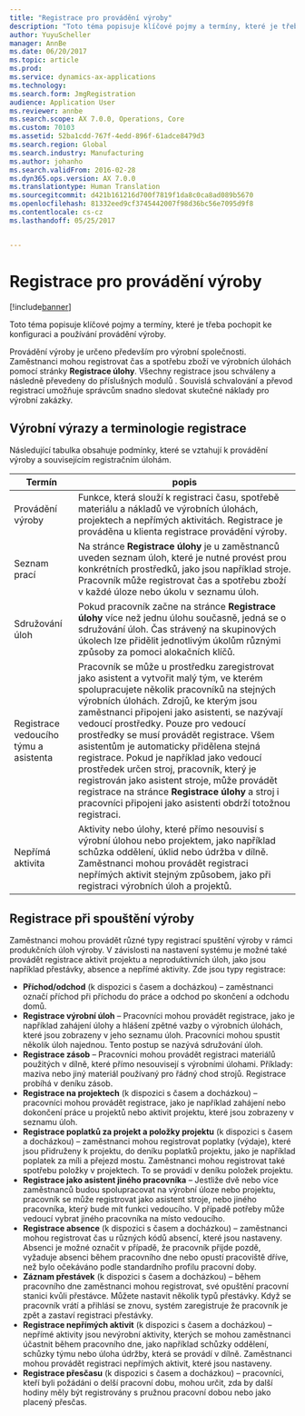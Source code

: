 ```yaml
---
title: "Registrace pro provádění výroby"
description: "Toto téma popisuje klíčové pojmy a termíny, které je třeba pochopit ke konfiguraci a používání provádění výroby."
author: YuyuScheller
manager: AnnBe
ms.date: 06/20/2017
ms.topic: article
ms.prod: 
ms.service: dynamics-ax-applications
ms.technology: 
ms.search.form: JmgRegistration
audience: Application User
ms.reviewer: annbe
ms.search.scope: AX 7.0.0, Operations, Core
ms.custom: 70103
ms.assetid: 52ba1cdd-767f-4edd-896f-61adce8479d3
ms.search.region: Global
ms.search.industry: Manufacturing
ms.author: johanho
ms.search.validFrom: 2016-02-28
ms.dyn365.ops.version: AX 7.0.0
ms.translationtype: Human Translation
ms.sourcegitcommit: d421b161216d700f7819f1da8c0ca8ad089b5670
ms.openlocfilehash: 81332eed9cf3745442007f98d36bc56e7095d9f8
ms.contentlocale: cs-cz
ms.lasthandoff: 05/25/2017


---
```


# <a name="registration-for-manufacturing-execution"></a>Registrace pro provádění výroby

[!include[banner](../includes/banner.md)]


Toto téma popisuje klíčové pojmy a termíny, které je třeba pochopit ke konfiguraci a používání provádění výroby. 

Provádění výroby je určeno především pro výrobní společnosti. Zaměstnanci mohou registrovat čas a spotřebu zboží ve výrobních úlohách pomocí stránky **Registrace úlohy**. Všechny registrace jsou schváleny a následně převedeny do příslušných modulů . Souvislá schvalování a převod registrací umožňuje správcům snadno sledovat skutečné náklady pro výrobní zakázky.

## <a name="manufacturing-execution-and-registration-terminology"></a>Výrobní výrazy a terminologie registrace
Následující tabulka obsahuje podmínky, které se vztahují k provádění výroby a souvisejícím registračním úlohám.

| Termín                          | popis                                                                                                                                                                                                                                                                                                                                                                                                                                                                                                                                                                                           |
|-------------------------------|-------------------------------------------------------------------------------------------------------------------------------------------------------------------------------------------------------------------------------------------------------------------------------------------------------------------------------------------------------------------------------------------------------------------------------------------------------------------------------------------------------------------------------------------------------------------------------------------------------|
| Provádění výroby       | Funkce, která slouží k registraci času, spotřebě materiálu a nákladů ve výrobních úlohách, projektech a nepřímých aktivitách. Registrace je prováděna u klienta registrace provádění výroby.                                                                                                                                                                                                                                                                                                                                                                                                   |
| Seznam prací                      | Na stránce **Registrace úlohy** je u zaměstnanců uveden seznam úloh, které je nutné provést prou konkrétních prostředků, jako jsou například stroje. Pracovník může registrovat čas a spotřebu zboží v každé úloze nebo úkolu v seznamu úloh.                                                                                                                                                                                                                                                                                                                                                                           |
| Sdružování úloh                  | Pokud pracovník začne na stránce **Registrace úlohy** více než jednu úlohu současně, jedná se o sdružování úloh. Čas strávený na skupinových úkolech lze přidělit jednotlivým úkolům různými způsoby za pomoci alokačních klíčů.                                                                                                                                                                                                                                                                                                                                                         |
| Registrace vedoucího týmu a asistenta | Pracovník se může u prostředku zaregistrovat jako asistent a vytvořit malý tým, ve kterém spolupracujete několik pracovníků na stejných výrobních úlohách. Zdrojů, ke kterým jsou zaměstnanci připojeni jako asistenti, se nazývají vedoucí prostředky. Pouze pro vedoucí prostředky se musí provádět registrace. Všem asistentům je automaticky přidělena stejná registrace. Pokud je například jako vedoucí prostředek určen stroj, pracovník, který je registrován jako asistent stroje, může provádět registrace na stránce **Registrace úlohy** a stroj i pracovníci připojeni jako asistenti obdrží totožnou registraci. |
| Nepřímá aktivita             | Aktivity nebo úlohy, které přímo nesouvisí s výrobní úlohou nebo projektem, jako například schůzka oddělení, úklid nebo údržba v dílně. Zaměstnanci mohou provádět registraci nepřímých aktivit stejným způsobem, jako při registraci výrobních úloh a projektů.                                                                                                                                                                                                                                                                                                |

## <a name="registrations-in-manufacturing-execution"></a>Registrace při spouštění výroby
Zaměstnanci mohou provádět různé typy registrací spuštění výroby v rámci produkčních úloh výroby. V závislosti na nastavení systému je možné také provádět registrace aktivit projektu a neproduktivních úloh, jako jsou například přestávky, absence a nepřímé aktivity. Zde jsou typy registrace:

-   **Příchod/odchod** (k dispozici s časem a docházkou) – zaměstnanci označí příchod při příchodu do práce a odchod po skončení a odchodu domů.
-   **Registrace výrobní úloh** – Pracovníci mohou provádět registrace, jako je například zahájení úlohy a hlášení zpětné vazby o výrobních úlohách, které jsou zobrazeny v jeho seznamu úloh. Pracovníci mohou spustit několik úloh najednou. Tento postup se nazývá sdružování úloh.
-   **Registrace zásob** – Pracovníci mohou provádět registraci materiálů použitých v dílně, které přímo nesouvisejí s výrobními úlohami. Příklady: maziva nebo jiný materiál používaný pro řádný chod strojů. Registrace probíhá v deníku zásob.
-   **Registrace na projektech** (k dispozici s časem a docházkou) – pracovníci mohou provádět registrace, jako je například zahájení nebo dokončení práce u projektů nebo aktivit projektu, které jsou zobrazeny v seznamu úloh.
-   **Registrace poplatků za projekt a položky projektu** (k dispozici s časem a docházkou) – zaměstnanci mohou registrovat poplatky (výdaje), které jsou přidruženy k projektu, do deníku poplatků projektu, jako je například poplatek za míli a přejezd mostu. Zaměstnanci mohou registrovat také spotřebu položky v projektech. To se provádí v deníku položek projektu.
-   **Registrace jako asistent jiného pracovníka** – Jestliže dvě nebo více zaměstnanců budou spolupracovat na výrobní úloze nebo projektu, pracovník se může registrovat jako asistent stroje, nebo jiného pracovníka, který bude mít funkci vedoucího. V případě potřeby může vedoucí vybrat jiného pracovníka na místo vedoucího.
-   **Registrace absence** (k dispozici s časem a docházkou) – zaměstnanci mohou registrovat čas u různých kódů absencí, které jsou nastaveny. Absenci je možné označit v případě, že pracovník přijde pozdě, vyžaduje absenci během pracovního dne nebo opustí pracoviště dříve, než bylo očekáváno podle standardního profilu pracovní doby.
-   **Záznam přestávek** (k dispozici s časem a docházkou) – během pracovního dne zaměstnanci mohou registrovat, své opuštění pracovní stanici kvůli přestávce. Můžete nastavit několik typů přestávky. Když se pracovník vrátí a přihlásí se znovu, systém zaregistruje že pracovník je zpět a zastaví registraci přestávky.
-   **Registrace nepřímých aktivit** (k dispozici s časem a docházkou) – nepřímé aktivity jsou nevýrobní aktivity, kterých se mohou zaměstnanci účastnit během pracovního dne, jako například schůzky oddělení, schůzky týmu nebo úloha údržby, která se provádí v dílně. Zaměstnanci mohou provádět registraci nepřímých aktivit, které jsou nastaveny.
-   **Registrace přesčasu** (k dispozici s časem a docházkou) – pracovníci, kteří byli požádáni o delší pracovní dobu, mohou určit, zda by další hodiny měly být registrovány s pružnou pracovní dobou nebo jako placený přesčas.





